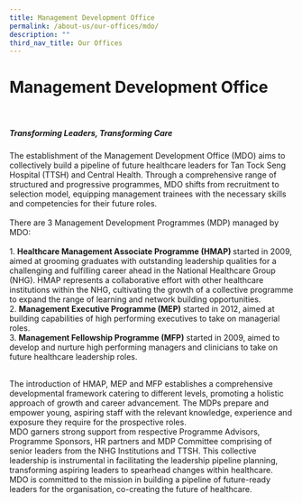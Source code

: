 ```yaml
---
title: Management Development Office
permalink: /about-us/our-offices/mdo/
description: ""
third_nav_title: Our Offices
---
```

<h1>Management Development Office</h1>
<br>
<h5>Transforming Leaders, Transforming Care</h5>
The establishment of the Management Development Office (MDO) aims to collectively build a pipeline of future healthcare leaders for Tan Tock Seng Hospital (TTSH) and Central Health. Through a comprehensive range of structured and progressive programmes, MDO shifts from recruitment to selection model, equipping management trainees with the necessary skills and competencies for their future roles.  <br><br>
There are 3 Management Development Programmes (MDP) managed by MDO:<br><br>
1.	<b>Healthcare Management Associate Programme (HMAP) </b>started in 2009, aimed at grooming graduates with outstanding leadership qualities for a challenging and fulfilling career ahead in the National Healthcare Group (NHG). HMAP represents a collaborative effort with other healthcare institutions within the NHG, cultivating the growth of a collective programme to expand the range of learning and network building opportunities. <br>
2.	<b>Management Executive Programme (MEP)</b> started in 2012, aimed at building capabilities of high performing executives to take on managerial roles.  <br>
3.	<b>Management Fellowship Programme (MFP)</b> started in 2009, aimed to develop and nurture high performing managers and clinicians to take on future healthcare leadership roles. <br><br>

The introduction of HMAP, MEP and MFP establishes a comprehensive developmental framework catering to different levels, promoting a holistic approach of growth and career advancement. The MDPs prepare and empower young, aspiring staff with the relevant knowledge, experience and exposure they require for the prospective roles.  <br>
MDO garners strong support from respective Programme Advisors, Programme Sponsors, HR partners and MDP Committee comprising of senior leaders from the NHG Institutions and TTSH. This collective leadership is instrumental in facilitating the leadership pipeline planning, transforming aspiring leaders to spearhead changes within healthcare. <br>
MDO is committed to the mission in building a pipeline of future-ready leaders for the organisation, co-creating the future of healthcare.   
